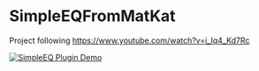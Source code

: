 # SimpleEQFromMatKat

Project following https://www.youtube.com/watch?v=i_Iq4_Kd7Rc

[![SimpleEQ Plugin Demo](https://img.youtube.com/vi/la_880XOhTM/0.jpg)](https://www.youtube.com/watch?v=la_880XOhTM "SimpleEQ Plugin Demo")
